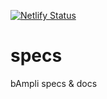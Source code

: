 [![Netlify Status](https://api.netlify.com/api/v1/badges/8b713967-91c2-467f-941c-d2568c833600/deploy-status)](https://app.netlify.com/sites/bampli/deploys)

# specs
bAmpli specs &amp; docs
